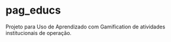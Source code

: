 # pag_educs
Projeto para Uso de Aprendizado com Gamification de atividades institucionais de operação.
